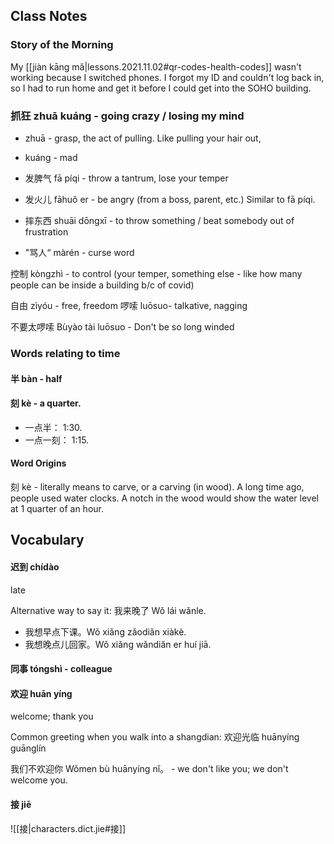 
## Class Notes

### Story of the Morning

My [[jiàn kāng mǎ|lessons.2021.11.02#qr-codes-health-codes]] wasn't working because I switched phones. I forgot my ID and couldn't log back in, so I had to run home and get it before I could get into the SOHO building.

### 抓狂 zhuā kuáng - going crazy / losing my mind 

- zhuā - grasp, the act of pulling. Like pulling your hair out, 
- kuáng - mad 

- 发脾气 fā píqi - throw a tantrum, lose your temper
- 发火儿 fāhuǒ er - be angry (from a boss, parent, etc.) Similar to fā píqi. 
- 摔东西 shuāi dōngxī  - to throw something / beat somebody out of frustration 
- "骂人“ màrén - curse word 

控制 kòngzhì - to control (your temper, something else - like how many people can be inside a building b/c of covid)

自由 zìyóu - free, freedom 
啰嗦 luōsuo- talkative, nagging

不要太啰嗦 Bùyào tài luōsuo - Don't be so long winded

### Words relating to time

#### 半 bàn - half
#### 刻 kè - a quarter.

- 一点半： 1:30.
- 一点一刻： 1:15.

#### Word Origins

刻 kè - literally means to carve, or a carving (in wood). A long time ago, people used water clocks. A notch in the wood would show the water level at 1 quarter of an hour.

## Vocabulary

#### 迟到 chídào
late

Alternative way to say it: 我来晚了 Wǒ lái wǎnle.

- 我想早点下课。Wǒ xiǎng zǎodiǎn xiàkè.
- 我想晚点儿回家。Wǒ xiǎng wǎndiǎn er huí jiā.

#### 同事 tóngshì - colleague

#### 欢迎 huān yíng 

welcome; thank you

Common greeting when you walk into a shangdian: 欢迎光临 huānyíng guānglín

我们不欢迎你 Wǒmen bù huānyíng nǐ。 - we don't like you; we don't welcome you. 

#### 接 jiē

![[接|characters.dict.jie#接]]

